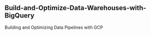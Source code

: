 ## Build-and-Optimize-Data-Warehouses-with-BigQuery

Building and Optimizing Data Pipelines with GCP
